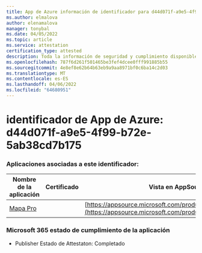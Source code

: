 ```yaml
---
title: App de Azure información de identificador para d44d071f-a9e5-4f99-b72e-5ab38cd7b175
ms.author: elmalova
author: elenamalova
manager: tonybal
ms.date: 04/05/2022
ms.topic: article
ms.service: attestation
certification_type: attested
description: Toda la información de seguridad y cumplimiento disponible para d44d071f-a9e5-4f99-b72e-5ab38cd7b175.
ms.openlocfilehash: 787f6d261f501465be3fef4dcee0fff991885b55
ms.sourcegitcommit: 4e8ef8e62b64b63eb9a9aa8971bf0c6ba14c2d03
ms.translationtype: MT
ms.contentlocale: es-ES
ms.lasthandoff: 04/06/2022
ms.locfileid: "64680951"
---
```

# <a name="azure-app-id-d44d071f-a9e5-4f99-b72e-5ab38cd7b175"></a>identificador de App de Azure: d44d071f-a9e5-4f99-b72e-5ab38cd7b175


### <a name="apps-associated-with-this-id"></a>Aplicaciones asociadas a este identificador:
| **Nombre de la aplicación** | **Certificado** | **Vista en AppSource** |
|--------------|---------------|-----------------------|
| [Mapa Pro](../forward/WA200003434.md) |  | [https://appsource.microsoft.com/product/office/WA200003434](https://appsource.microsoft.com/product/office/WA200003434) |

### <a name="microsoft-365-app-compliance-status"></a>Microsoft 365 estado de cumplimiento de la aplicación
- Publisher Estado de Attestaton: Completado
